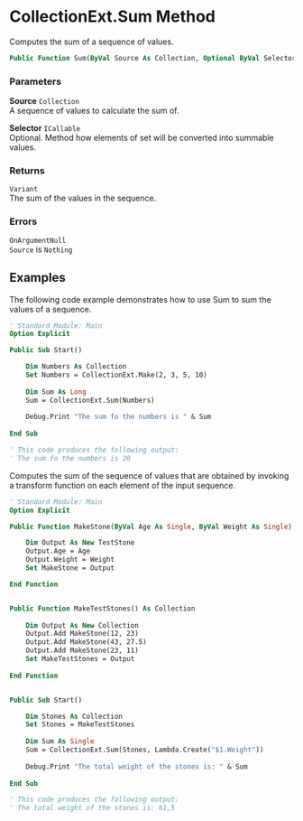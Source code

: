 # CollectionExt.Sum Method

Computes the sum of a sequence of values.

```vb
Public Function Sum(ByVal Source As Collection, Optional ByVal Selector As ICallable) As Variant
```

### Parameters

**Source** `Collection` <br>
A sequence of values to calculate the sum of.

**Selector** `ICallable` <br>
Optional. Method how elements of set will be converted into summable values.

### Returns

`Variant` <br>
The sum of the values in the sequence.

### Errors

`OnArgumentNull` <br>
`Source` is `Nothing`

## Examples

The following code example demonstrates how to use Sum to sum the values of a sequence.

```vb
' Standard Module: Main
Option Explicit

Public Sub Start()

    Dim Numbers As Collection
    Set Numbers = CollectionExt.Make(2, 3, 5, 10)
    
    Dim Sum As Long
    Sum = CollectionExt.Sum(Numbers)
    
    Debug.Print "The sum fo the numbers is " & Sum
    
End Sub

' This code produces the following output:
' The sum fo the numbers is 20
```

Computes the sum of the sequence of values that are obtained by invoking a transform function on each element of the input sequence.

```vb
' Standard Module: Main
Option Explicit

Public Function MakeStone(ByVal Age As Single, ByVal Weight As Single) As TestStone

    Dim Output As New TestStone
    Output.Age = Age
    Output.Weight = Weight
    Set MakeStone = Output

End Function


Public Function MakeTestStones() As Collection
    
    Dim Output As New Collection
    Output.Add MakeStone(12, 23)
    Output.Add MakeStone(43, 27.5)
    Output.Add MakeStone(23, 11)
    Set MakeTestStones = Output
    
End Function


Public Sub Start()

    Dim Stones As Collection
    Set Stones = MakeTestStones
    
    Dim Sum As Single
    Sum = CollectionExt.Sum(Stones, Lambda.Create("$1.Weight"))
    
    Debug.Print "The total weight of the stones is: " & Sum
    
End Sub

' This code produces the following output:
' The total weight of the stones is: 61,5
```

